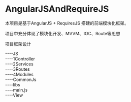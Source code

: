 # AngularJSAndRequireJS


本项目是基于AngularJS + RequiresJS 搭建的前端模块化框架。

项目中充分体现了模块化开发、MVVM、IOC、Route等思想

项目框架设计

----JS<br/>
  ----1Controller<br/>
  ----2Services<br/>
  ----3Routes<br/>
  ----4Modules<br/>
  ----CommonJs<br/>
  ----libs<br/>
  ----main.js<br/>
----View<br/>


